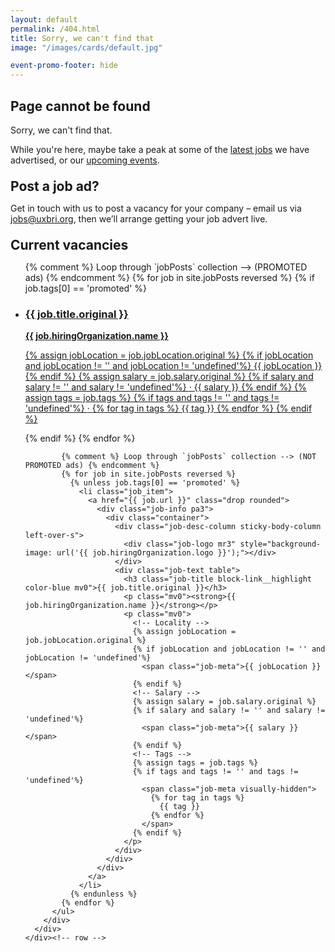 ```yaml
---
layout: default
permalink: /404.html
title: Sorry, we can't find that
image: "/images/cards/default.jpg"

event-promo-footer: hide
---
```


<style>
  .job-desc-column {
    width: 33%;
  }

  @media only screen and (min-width: 851px) {
    .job-desc-column {
      width: 25%;
    }
  }

  @media only screen and (max-width: 650px) {
    .job-desc-column {
      width: 100%;
    }
  }

  @media only screen and (max-width: 951px) {
    .job-desc-column {
      margin-right: 16px;
    }
  }

  .job-meta:not(:first-child):before {
    content: " · "
  }

  h2 {
    margin: 1em 0 0.5em;
  }

  h2 + h3 {
    margin: 1em 0 0.5em;
  }

  .job-excerpt {
    display:none;
  }
</style>

<section id="hero" class="overlay__outer pa0 bg-grey-90">
  <div class="overlay__inner overflow-hidden bg-trans">
    <div class="container color-white">
      <h1 class="fs-xxxl leading-solid mb1">Page cannot be found</h1>
    </div>
  </div>
</section>

<section id="overview" class="bg-white">
  <div class="container">
    <div class="row">
       <p>Sorry, we can't find that.</p>
      <p>While you're here, maybe take a peak at some of the <a href="#current-vacancies">latest jobs</a> we have advertised, or our <a href="#upcoming-events">upcoming events</a>.</p>
      <div class="clearfix gutters__container">
        <div class="sticky-body-column u1of4-over-m right-over-m gutters gutter-bottom-under-m">
          <h2>Post a job ad?</h2>
          <p>
            Get in touch with us to post a vacancy for your company – email us via
            <a href="mailto:jobs@uxbri.org?subject=Post a job on UX Brighton Jobs&amp;body=Hi there, Thanks for your interest in UX Brighton Jobs. The main things we need are your name and phone number, that way we can get in touch with you to chat about your job needs.%0D%0A%0D%0AYour name:%0D%0AYour phone number:%0D%0A%0D%0AIf the job is already advertised somewhere, can you give us a link to it, please?%0D%0A%0D%0ADescription link:%0D%0A%0D%0AWe’ll get back to you ASAP.%0D%0A" title="mailto link includes instructions about what to include">jobs@uxbri.org</a>, then we’ll arrange getting your job advert live.
          </p>
        </div>
        <div class="u3of4-over-m left-over-m gutters js-sort-list">
          <h2 id="current-vacancies">Current vacancies</h2>
          <ul class="job_list list no-list">
            {% comment %} Loop through `jobPosts` collection --> (PROMOTED ads) {% endcomment %}
            {% for job in site.jobPosts reversed %}
              {% if job.tags[0] == 'promoted' %}
                <li class="job_item promoted">
                  <a href="{{ job.url }}" class="drop rounded">
                    <div class="job-info pa3">
                      <div class="container">
                        <div class="job-desc-column sticky-body-column left-over-s">
                          <div class="job-logo mr3" style="background-image: url('{{ job.hiringOrganization.logo }}');"></div>
                        </div>
                        <div class="job-text table">
                          <h3 class="job-title block-link__highlight color-blue mv0">{{ job.title.original }}</h3>
                          <p class="mv0"><strong>{{ job.hiringOrganization.name }}</strong></p>
                          <p class="mv0">
                            <!-- Locality -->
                            {% assign jobLocation = job.jobLocation.original %}
                            {% if jobLocation and jobLocation != '' and jobLocation != 'undefined'%}
                              <span class="job-meta">{{ jobLocation }}</span>
                            {% endif %}
                            <!-- Salary -->
                            {% assign salary = job.salary.original %}
                            {% if salary and salary != '' and salary != 'undefined'%}
                              <span class="job-meta">{{ salary }}</span>
                            {% endif %}
                            <!-- Tags -->
                            {% assign tags = job.tags %}
                            {% if tags and tags != '' and tags != 'undefined'%}
                              <span class="job-meta visually-hidden">
                                {% for tag in tags %}
                                  {{ tag }}
                                {% endfor %}
                              </span>
                            {% endif %}
                          </p>
                        </div>
                      </div>
                    </div>
                  </a>
                </li>
              {% endif %}
            {% endfor %}

            {% comment %} Loop through `jobPosts` collection --> (NOT PROMOTED ads) {% endcomment %}
            {% for job in site.jobPosts reversed %}
              {% unless job.tags[0] == 'promoted' %}
                <li class="job_item">
                  <a href="{{ job.url }}" class="drop rounded">
                    <div class="job-info pa3">
                      <div class="container">
                        <div class="job-desc-column sticky-body-column left-over-s">
                          <div class="job-logo mr3" style="background-image: url('{{ job.hiringOrganization.logo }}');"></div>
                        </div>
                        <div class="job-text table">
                          <h3 class="job-title block-link__highlight color-blue mv0">{{ job.title.original }}</h3>
                          <p class="mv0"><strong>{{ job.hiringOrganization.name }}</strong></p>
                          <p class="mv0">
                            <!-- Locality -->
                            {% assign jobLocation = job.jobLocation.original %}
                            {% if jobLocation and jobLocation != '' and jobLocation != 'undefined'%}
                              <span class="job-meta">{{ jobLocation }}</span>
                            {% endif %}
                            <!-- Salary -->
                            {% assign salary = job.salary.original %}
                            {% if salary and salary != '' and salary != 'undefined'%}
                              <span class="job-meta">{{ salary }}</span>
                            {% endif %}
                            <!-- Tags -->
                            {% assign tags = job.tags %}
                            {% if tags and tags != '' and tags != 'undefined'%}
                              <span class="job-meta visually-hidden">
                                {% for tag in tags %}
                                  {{ tag }}
                                {% endfor %}
                              </span>
                            {% endif %}
                          </p>
                        </div>
                      </div>
                    </div>
                  </a>
                </li>
              {% endunless %}
            {% endfor %}
          </ul>
        </div>
      </div>
    </div><!-- row -->
  </div><!-- container -->
</section><!-- overview -->
